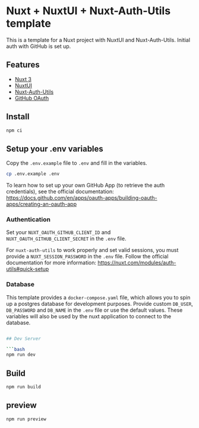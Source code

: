 # Nuxt + NuxtUI + Nuxt-Auth-Utils template

This is a template for a Nuxt project with NuxtUI and Nuxt-Auth-Utils. Initial auth with GitHub is set up.

## Features

- [Nuxt 3](https://nuxt.com/)
- [NuxtUI](https://ui.nuxt.com/)
- [Nuxt-Auth-Utils](https://nuxt.com/modules/auth-utils#nuxt-auth-utils)
- [GitHub OAuth](https://docs.github.com/en/apps/oauth-apps/building-oauth-apps/creating-an-oauth-app)

## Install

```bash
npm ci
```

## Setup your .env variables

Copy the `.env.example` file to `.env` and fill in the variables.

```bash
cp .env.example .env
```

To learn how to set up your own GitHub App (to retrieve the auth credentials), see the official documentation:
https://docs.github.com/en/apps/oauth-apps/building-oauth-apps/creating-an-oauth-app

### Authentication

Set your `NUXT_OAUTH_GITHUB_CLIENT_ID` and `NUXT_OAUTH_GITHUB_CLIENT_SECRET` in the `.env` file.

For `nuxt-auth-utils` to work properly and set valid sessions, you must provide a `NUXT_SESSION_PASSWORD` in the `.env` file. Follow the official documentation for more information:
https://nuxt.com/modules/auth-utils#quick-setup

### Database

This template provides a `docker-compose.yaml` file, which allows you to spin up a postgres database for development purposes.
Provide custom `DB_USER`, `DB_PASSWORD` and `DB_NAME` in the `.env` file or use the default values. These variables will also be used by the nuxt application to connect to the database.

```bash

## Dev Server

```bash
npm run dev
```

## Build

```bash
npm run build
```

## preview

```bash
npm run preview
```
